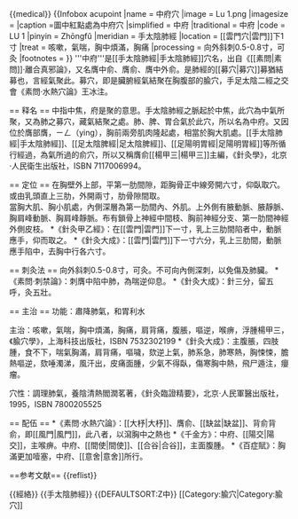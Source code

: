 {{medical}}
{{Infobox acupoint
|name = 中府穴
|image = Lu 1.png
|imagesize = 
|caption =圖中紅點處為中府穴
|simplified = 中府
|traditional = 中府
|code = LU 1
|pinyin = Zhōngfǔ
|meridian = 手太陰肺經
|location = [[雲門穴|雲門]]下1寸
|treat = 咳嗽，氣喘，胸中煩滿，胸痛
|processing = 向外斜刺0.5-0.8寸，可灸
|footnotes = 
}}
'''中府'''是[[手太陰肺經|手太陰肺經]]穴名，出自《[[素問|素問]]·離合真邪論》，又名膺中俞、膺俞、膺中外俞。是肺經的[[募穴|募穴]]<ref>募猶結募也，言經氣聚此。募穴，即是臟腑經氣結聚在胸腹部的腧穴</ref>，手足太陰二經之交會<ref>《素問·水熱穴論》王冰注</ref>。

== 释名 ==
中指中焦，府是聚的意思。手太陰肺經之脈起於中焦，此穴為中氣所聚，又為肺之募穴，藏氣結聚之處。肺、脾、胃合氣於此穴，所以名為中府。又因位於膺部<ref>膺，ㄧㄥ（ying），胸前兩旁肌肉隆起處，相當於胸大肌處。[[手太陰肺經|手太陰肺經]]、[[足太陰脾經|足太陰脾經]]、[[足陽明胃經|足陽明胃經]]等所循行經過</ref>，為氣所過的俞穴，所以又稱膺俞<ref>[[楊甲三|楊甲三]]主編，《針灸學》，北京·人民衛生出版社，ISBN 7117006994</ref>。

== 定位 ==
在胸壁外上部，平第一肋間隙，距胸骨正中線旁開六寸，仰臥取穴。或由乳頭直上三肋，外開兩寸，肋骨隙間取。
<br />當胸大肌、胸小肌處，內側深層為第一肋間內、外肌。上外側有腋動脈、腋靜脈、胸肩峰動脈、胸肩峰靜脈。布有鎖骨上神經中間枝、胸前神經分支、第一肋間神經外側皮枝。
*《針灸甲乙經》：在[[雲門|雲門]]下一寸，乳上三肋間陷者中，動脈應手，仰而取之。
*《針灸大成》：[[雲門|雲門]]下一寸六分，乳上三肋間，動脈應手陷中，去胸中行各六寸。

== 刺灸法 ==
向外斜刺0.5-0.8寸，可灸。不可向內側深刺，以免傷及肺臟。
*《素問·刺禁論》：刺膺中陷中肺，為喘逆仰息。
*《針灸大成》：針三分，留五呼，灸五壯。

== 主治 ==
功能：肅降肺氣，和胃利水

主治：咳嗽，氣喘，胸中煩滿，胸痛，肩背痛，腹脹，嘔逆，喉痹，浮腫<ref>楊甲三，《腧穴學》，上海科技出版社，ISBN 7532302199</ref>
*《針灸大成》：主腹脹，四肢腫，食不下，喘氣胸滿，肩背痛，嘔噦，欬逆上氣，肺系急，肺寒熱，胸悚悚，膽熱嘔逆，欬唾濁涕，風汗出，皮痛面腫，少氣不得臥，傷寒胸中熱，飛尸遁注，癭瘤。

穴性：調理肺氣，養陰清熱<ref>閻潤茗著，《針灸臨證精要》，北京·人民軍醫出版社，1995，ISBN 7800205525</ref>

== 配伍 ==
*《素問·水熱穴論》：[[大杼|大杼]]、膺俞、[[缺盆|缺盆]]、背俞<ref>背俞，即[[風門|風門]]</ref>，此八者，以瀉胸中之熱也
*《千金方》：中府、[[陽交|陽交]]，主喉痹。中府、[[間使|間使]]、[[合谷|合谷]]，主面腹腫。
*《百症賦》：胸滿更加噎塞，中府、[[意舍|意舍]]所行。

==参考文献==
{{reflist}}

{{經絡}}
{{手太陰肺經}}
{{DEFAULTSORT:Z中}}
[[Category:腧穴|Category:腧穴]]